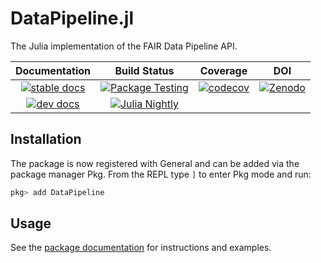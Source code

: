 # DataPipeline.jl

The Julia implementation of the FAIR Data Pipeline API.

| **Documentation** | **Build Status**        | **Coverage**         | **DOI**          |
|:-----------------:|:-----------------------:|:--------------------:|:----------------:|
| [![stable docs][docs-stable-img]][docs-stable-url] | [![Package Testing][testing-img]][testing-url] | [![codecov][codecov-img]][codecov-url] | [![Zenodo][zenodo-badge]][zenodo-url] |
| [![dev docs][docs-dev-img]][docs-dev-url] | [![Julia Nightly][nightly-img]][nightly-url] | |

## Installation

The package is now registered with General and can be added via the package manager Pkg. From the REPL type `]` to enter Pkg mode and run:

```julia
pkg> add DataPipeline
```

## Usage

See the [package documentation][docs-stable-url] for instructions and examples.

[docs-stable-img]: https://img.shields.io/badge/docs-stable-blue.svg
[docs-stable-url]: https://www.fairdatapipeline.org/DataPipeline.jl/stable/

[docs-dev-img]: https://img.shields.io/badge/docs-dev-blue.svg
[docs-dev-url]: https://www.fairdatapipeline.org/DataPipeline.jl/main/

[testing-img]: https://github.com/FAIRDataPipeline/DataPipeline.jl/actions/workflows/testing.yaml/badge.svg
[testing-url]: https://github.com/FAIRDataPipeline/DataPipeline.jl/actions/workflows/testing.yaml

[nightly-img]: https://github.com/FAIRDataPipeline/DataPipeline.jl/actions/workflows/nightly.yaml/badge.svg
[nightly-url]: https://github.com/FAIRDataPipeline/DataPipeline.jl/actions/workflows/nightly.yaml

[codecov-img]: https://codecov.io/gh/FAIRDataPipeline/DataPipeline.jl/branch/main/graph/badge.svg?token=3toeFS7C7I
[codecov-url]: https://codecov.io/gh/FAIRDataPipeline/DataPipeline.jl

[zenodo-badge]: https://zenodo.org/badge/302237736.svg
[zenodo-url]: https://zenodo.org/badge/latestdoi/302237736
